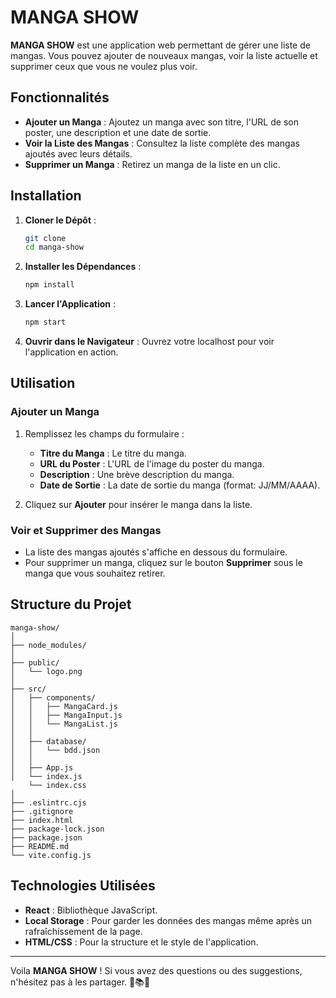 # MANGA SHOW

**MANGA SHOW** est une application web permettant de gérer une liste de mangas. Vous pouvez ajouter de nouveaux mangas, voir la liste actuelle et supprimer ceux que vous ne voulez plus voir.

## Fonctionnalités

- **Ajouter un Manga** : Ajoutez un manga avec son titre, l'URL de son poster, une description et une date de sortie.
- **Voir la Liste des Mangas** : Consultez la liste complète des mangas ajoutés avec leurs détails.
- **Supprimer un Manga** : Retirez un manga de la liste en un clic.

## Installation

1. **Cloner le Dépôt** :

   ```bash
   git clone
   cd manga-show
   ```

2. **Installer les Dépendances** :

   ```bash
   npm install
   ```

3. **Lancer l'Application** :

   ```bash
   npm start
   ```

4. **Ouvrir dans le Navigateur** :
   Ouvrez votre localhost pour voir l'application en action.

## Utilisation

### Ajouter un Manga

1. Remplissez les champs du formulaire :

   - **Titre du Manga** : Le titre du manga.
   - **URL du Poster** : L'URL de l'image du poster du manga.
   - **Description** : Une brève description du manga.
   - **Date de Sortie** : La date de sortie du manga (format: JJ/MM/AAAA).

2. Cliquez sur **Ajouter** pour insérer le manga dans la liste.

### Voir et Supprimer des Mangas

- La liste des mangas ajoutés s'affiche en dessous du formulaire.
- Pour supprimer un manga, cliquez sur le bouton **Supprimer** sous le manga que vous souhaitez retirer.

## Structure du Projet

```plaintext
manga-show/
│
├── node_modules/
│
├── public/
│   └── logo.png
│
├── src/
│   ├── components/
│   │   ├── MangaCard.js
│   │   ├── MangaInput.js
│   │   └── MangaList.js
│   │
│   ├── database/
│   │   └── bdd.json
│   │
│   ├── App.js
│   └── index.js
    └── index.css
│
├── .eslintrc.cjs
├── .gitignore
├── index.html
├── package-lock.json
├── package.json
├── README.md
└── vite.config.js
```

## Technologies Utilisées

- **React** : Bibliothèque JavaScript.
- **Local Storage** : Pour garder les données des mangas même après un rafraîchissement de la page.
- **HTML/CSS** : Pour la structure et le style de l'application.

---

Voila **MANGA SHOW** ! Si vous avez des questions ou des suggestions, n'hésitez pas à les partager. 🎉📚✨
